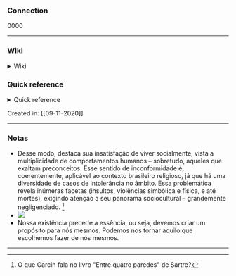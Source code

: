 ### Connection

 0000

---

### Wiki

<details>
	<summary> Wiki </summary>
  <a href="https://www.wikiwand.com/pt/Jean Paul Sartre">GO!</a>
</details>

### Quick reference

<details>
	<summary> Quick reference </summary>
	
	  filósofo existencialista frânces
</details>

Created in: [[09-11-2020]]

---
### Notas

-   Desse modo, destaca sua insatisfação de viver socialmente, vista a multiplicidade de comportamentos humanos – sobretudo, aqueles que exaltam preconceitos. Esse sentido de inconformidade é, coerentemente, aplicável ao contexto brasileiro religioso, já que há uma diversidade de casos de intolerância no âmbito. Essa problemática revela inúmeras facetas (insultos, violências simbólica e física, e até mortes), exigindo atenção a seu panorama sociocultural – grandemente negligenciado. [^1]
-   ![](markdown-img-paste-20200711211642572.png)
-   Nossa existência precede a essência, ou seja, devemos criar um propósito para nós mesmos. Podemos nos tornar aquilo que escolhemos fazer de nós mesmos.

[^1]: O que Garcin fala no livro "Entre quatro paredes" de Sartre?

---

